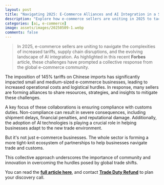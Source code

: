 ```yaml
---
layout: post
title: "Navigating 2025: E-Commerce Alliances and AI Integration in a Shifting Trade Landscape"
description: "Explore how e-commerce sellers are uniting in 2025 to tackle tariffs, supply chain issues, and AI integration for enhanced trade efficiency."
categories: [ai, e-commerce]
image: assets/images/20250509-1.webp
comments: false
---
```


> In 2025, e-commerce sellers are uniting to navigate the complexities of increased tariffs, supply chain disruptions, and the evolving landscape of AI integration. As highlighted in this recent **Forbes** article, these challenges have prompted a collective response from the global e-commerce community.

The imposition of 145% tariffs on Chinese imports has significantly impacted small and medium-sized e-commerce businesses, leading to increased operational costs and logistical hurdles. In response, many sellers are forming alliances to share resources, strategies, and insights to mitigate these challenges.

A key focus of these collaborations is ensuring compliance with customs duties. Non-compliance can result in severe consequences, including shipment delays, financial penalties, and reputational damage. Additionally, the adoption of AI technologies is playing a crucial role in helping businesses adapt to the new trade environment.

But it's not just e-commerce businesses. The whole sector is forming a more tight-knit ecosystem of partnerships to help businesses navigate trade and customs.

This collective approach underscores the importance of community and innovation in overcoming the hurdles posed by global trade shifts.

You can read the [**full article here**](https://www.forbes.com/sites/elainepofeldt/2025/04/22/e-commerce-sellers-band-together-to-navigate-tariffs-supply-chain-challenges-and-ai/), and contact [**Trade Duty Refund**](https://tradedutyrefund.com/contact-us.html?utm_source=Blog&utm_medium=Article&utm_campaign=20250509Article) to plan your discovery call.

